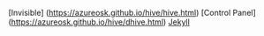 [Invisible] (https://azureosk.github.io/hive/hive.html)
[Control Panel] (https://azureosk.github.io/hive/dhive.html)
[Jekyll](https://jekyllrb.com/)
